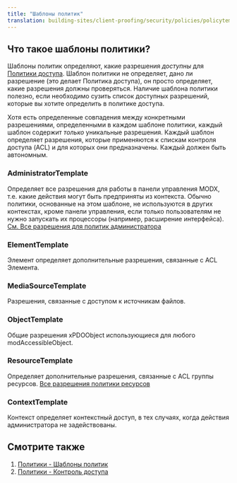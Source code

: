 ```yaml
---
title: "Шаблоны политик"
translation: building-sites/client-proofing/security/policies/policytemplates
---
```


## Что такое шаблоны политики?

Шаблоны политик определяют, какие разрешения _доступны_ для [Политики доступа](building-sites/client-proofing/security/policies "Политики"). Шаблон политики не определяет, дано ли разрешение (это делает Политика доступа), он просто определяет, какие разрешения должны проверяться. Наличие шаблона политики полезно, если необходимо сузить список доступных разрешений, которые вы хотите определить в политике доступа.

Хотя есть определенные совпадения между конкретными разрешениями, определенными в каждом шаблоне политики, каждый шаблон содержит _только_ уникальные разрешения. Каждый шаблон определяет разрешения, которые применяются к спискам контроля доступа (ACL) и для которых они предназначены. Каждый должен быть автономным.

### AdministratorTemplate

Определяет все разрешения для работы в панели управления MODX, т.е. какие действия могут быть предприняты из контекста. Обычно политики, основанные на этом шаблоне, не используются в других контекстах, кроме панели управления, если только пользователям не нужно запускать их процессоры (например, расширение интерфейса). [См. Все разрешения для политик администратора](building-sites/client-proofing/security/policies/permissions/administrator-policy "Разрешения - Политика администратора")

### ElementTemplate

Элемент определяет дополнительные разрешения, связанные с ACL Элемента.

### MediaSourceTemplate

Разрешения, связанные с доступом к источникам файлов.

### ObjectTemplate

Общие разрешения xPDOObject использующиеся для любого modAccessibleObject.

### ResourceTemplate

Определяет дополнительные разрешения, связанные с ACL группы ресурсов. [Все разрешения политики ресурсов](building-sites/client-proofing/security/policies/permissions/resource-policy "Разрешения - Ресурсная политика")

### ContextTemplate

Контекст определяет контекстный доступ, в тех случаях, когда действия администратора не задействованы.

## Смотрите также

1. [Политики - Шаблоны политик](building-sites/client-proofing/security/policies/policytemplates)
2. [Политики - Контроль доступа](building-sites/client-proofing/security/policies/acls)
